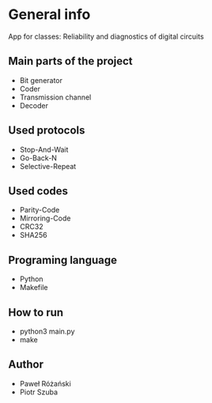 # General info
App for classes: Reliability and diagnostics of digital circuits

## Main parts of the project
* Bit generator
* Coder
* Transmission channel
* Decoder

## Used protocols
* Stop-And-Wait
* Go-Back-N
* Selective-Repeat

## Used codes
* Parity-Code
* Mirroring-Code
* CRC32
* SHA256

## Programing language
* Python
* Makefile

## How to run
* python3 main.py
* make

## Author
* Paweł Różański
* Piotr Szuba